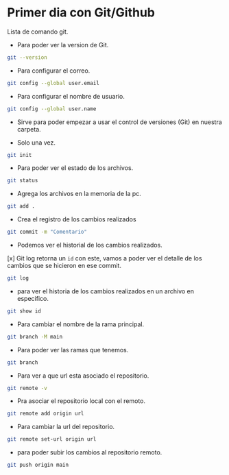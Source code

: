 # Primer dia con Git/Github

Lista de comando git.

* Para poder ver la version de Git.

```bash
git --version
```

* Para configurar el correo.

```bash
git config --global user.email 
```
* Para configurar el nombre de usuario.

```bash
git config --global user.name 
```
* Sirve para poder empezar a usar el control de versiones (Git) en nuestra carpeta.

* Solo una vez.

```bash
git init
```
* Para poder ver el estado de los archivos.

```bash
git status
```
* Agrega los archivos en la memoria de la pc.

```bash
git add .
```

* Crea el registro de los cambios realizados

```bash
git commit -m "Comentario"
```
* Podemos ver el historial de los cambios realizados.

[x] Git log retorna un `id` con este, vamos a poder ver el detalle de los cambios que se hicieron en ese commit.

```bash
git log
```

* para ver el historia de los cambios realizados en un archivo en especifico.

```bash
git show id
```
* Para cambiar el nombre de la rama principal.

```bash 
git branch -M main
```
* Para poder ver las ramas que tenemos.

```bash
git branch
```
* Para ver a que url esta asociado el repositorio.

```bash
git remote -v
```
* Pra asociar el repositorio local con el remoto.

```bash
git remote add origin url
```

* Para cambiar la url del repositorio.

```bash
git remote set-url origin url
```
* para poder subir los cambios al repositorio remoto.

```bash
git push origin main
```
